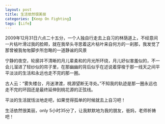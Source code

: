 ```yaml
---
layout: post
title: 生活依然很美丽
categories: [Keep On Fighting]
tags: [Life]
---
```


2009年12月31日六点二十五分，一个人独自行走去上自习的林荫道上，不经意间一片枯叶滑过我的脸颊，就在我举头寻思着这片枯叶来自何方的一刹那，我发觉了那曾被我匆匆脚步所忽略的一道静谧的风景

宁静的夜空，轮廓并不清晰的月儿辈柔和的月光所环绕，月儿好似害羞似的，不一会儿溜进了轻纱似的帘子里，在那幽幽的背后似乎在述说着穿梭于那一线天之间平平淡淡的生活和永远也走不完的那一圈。

古人云：“雾失楼台，月迷津渡，桃源望断无寻处。”不知我的轨迹是那一圈永远也走不完的环园还是最终延伸到桃花源的正弦线。
 
平淡的生活就恬淡地走吧，如果觉得孤单的时候就去上自习吧！

生活依然很美丽，only 5小时35分了，让我默默地为我的朋友，爸妈，老师祈祷吧！